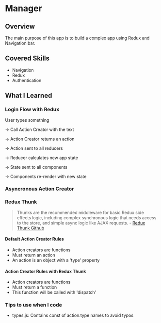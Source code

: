 # Manager

## Overview
The main purpose of this app is to build a complex app using Redux and Navigation bar.

## Covered Skills
- Navigation
- Redux
- Authentication

## What I Learned
### Login Flow with Redux
User types something

-> Call Action Creator with the text

-> Action Creator returns an action

-> Action sent to all reducers

-> Reducer calculates new app state

-> State sent to all components

-> Components re-render with new state

### Asyncronous Action Creator

### Redux Thunk
> Thunks are the recommended middleware for basic Redux side effects logic, including complex synchronous logic that needs access to the store, and simple async logic like AJAX requests. - [Redux Thunk Github](https://github.com/reduxjs/redux-thunk)

#### Default Action Creator Rules
 - Action creators are functions
 - Must return an action
 - An action is an object with a 'type' property

#### Action Creator Rules with Redux Thunk
 - Action creators are functions
 - Must return a function
 - This function will be called with 'dispatch'

### Tips to use when I code
- types.js: Contains const of action.type names to avoid typos
